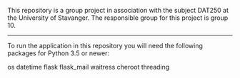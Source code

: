 This repository is a group project in association with the subject DAT250 at the University of Stavanger.
The responsible group for this project is group 10.

--------------------------------------------------------------------------------
To run the application in this repository you will need the following packages for Python 3.5 or newer:

os
datetime
flask
flask_mail
waitress
cheroot
threading